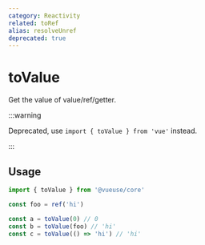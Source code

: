 ```yaml
---
category: Reactivity
related: toRef
alias: resolveUnref
deprecated: true
---
```


# toValue

Get the value of value/ref/getter.

:::warning

Deprecated, use `import { toValue } from 'vue'` instead.

:::

## Usage

```ts
import { toValue } from '@vueuse/core'

const foo = ref('hi')

const a = toValue(0) // 0
const b = toValue(foo) // 'hi'
const c = toValue(() => 'hi') // 'hi'
```
